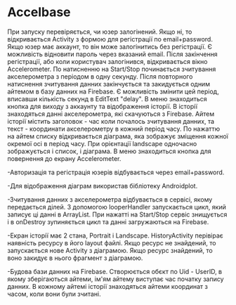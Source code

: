 # Accelbase

  При запуску перевіряється, чи юзер залогінений. Якщо ні, то відкривається Activity з формою для регістрації по email+password. Якщо юзер
має аккаунт, то він може залогінитись без регістрації. Є можливість відновити пароль через вказаний email. Після закінчення регістрації,
або коли користувач залогінився, відкривається вікно Accelerometer. По натисненню на Start/Stop починається зчитування акселерометра з
періодом в одну секунду. Після повторного натиснення зчитування данних закінчується та закидується одним айтемом в базу данних на Firebase.
Є можливість змінити цей період, вписавши кількість секунд в EditText "delay". В меню знаходиться кнопка для виходу з аккаунту та 
відображення історії. В історії знаходяться данні акселерометра, які скачуються з Firebase. Айтем історії містить заголовок - час коли
почалось зчитування данних, та текст - координати акселерометру в кожний період часу. По нажаттю на айтем списку відкривається діаграма,
яка зображує зміщення кожної окремої осі в період часу. При орієнтації landscape одночасно зображується і список, і діаграма. В меню
знаходиться кнопка для повернення до екрану Accelerometer. 

  -Авторизація та регістрація юзерів відбувається через email+password.
  
  -Для відображення діаграм використав бібліотеку Androidplot.
  
  -Зчитування данних з акселерометра відбувається в сервісі, якому передається ділей. З допомогою looperHandler запускається цикл, який
записує ці данні в ArrayList. При нажатті на Start/Stop сервіс знищується і в onDestroy зупиняється цикл та данні загружаються на Firebase.
  
  -Екран історії має 2 стана, Portrait і Landscape. HistoryActivity перівірає наявність ресурсу в його layout файлі. Якщо ресурс не
знайдений, то запускається нове Activity з діаграмою. Якщо ресурс знайдений, то воно закидує в нього фрагмент з діаграмою.
  
  -Будова бази данних на Firebase. Створюється обєкт по Uid - UserID, в якому зберігаються айтеми, ім'ям айтему виступає час початку
запису данних. В кожному айтемі історії знаходяться айтеми координат з часом, коли вони були зчитані.

